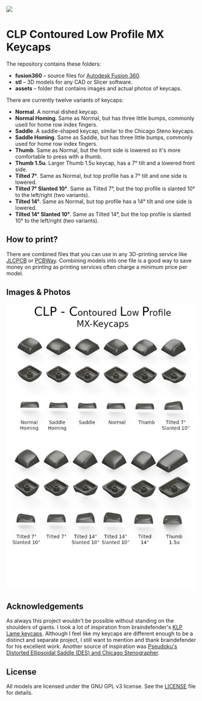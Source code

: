 ![](./Assets/KLP_Lame_Preview_All.jpg)

# CLP Contoured Low Profile MX Keycaps

The repository contains these folders:

- **fusion360** – source files for [Autodesk Fusion 360](https://www.autodesk.com/products/fusion-360/overview).
- **stl** – 3D models for any CAD or Slicer software.
- **assets** – folder that contains images and actual photos of keycaps.

There are currently twelve variants of keycaps:

- **Normal**. A normal dished keycap.
- **Normal Homing**. Same as Normal, but has three little bumps, commonly used for home row index fingers.
- **Saddle**. A saddle-shaped keycap, similar to the Chicago Steno keycaps.
- **Saddle Homing**. Same as Saddle, but has three little bumps, commonly used for home row index fingers.
- **Thumb**. Same as Normal, but the front side is lowered so it's more comfortable to press with a thumb.
- **Thumb 1.5u**. Larger Thumb 1.5u keycap, has a 7° tilt and a lowered front side.
- **Tilted 7°**. Same as Normal, but top profile has a 7° tilt and one side is lowered.
- **Tilted 7° Slanted 10°**. Same as Tilted 7°, but the top profile is slanted 10° to the left/right (two variants).
- **Tilted 14°**. Same as Normal, but top profile has a 14° tilt and one side is lowered.
- **Tilted 14° Slanted 10°**. Same as Tilted 14°, but the top profile is slanted 10° to the left/right (two variants).

## How to print?

There are combined files that you can use in any 3D-printing service like [JLCPCB](https://3d.jlcpcb.com/3d-printing/stereolithography) or [PCBWay](https://www.pcbway.com/rapid-prototyping/3d-printing/). Combining models into one file is a good way to save money on printing as printing services often charge a minimum price per model.

## Images & Photos

![](./assets/CLP_Keycaps.png)

## Acknowledgements

As always this project wouldn't be possible without standing on the shoulders of giants. I took a lot of inspiration from braindefender's [KLP Lame keycaps](https://github.com/braindefender/KLP-Lame-Keycaps/). Although I feel like my keycaps are different enough to be a distinct and separate project, I still want to mention and thank braindefender for his excellent work.
Another source of inspiration was [Pseudoku's Distorted Ellipsoidal Saddle (DES) and Chicago Stenographer](https://github.com/toniz4/PseudoMakeMeKeyCapProfiles).

## License

All models are licensed under the GNU GPL v3 license. See the [LICENSE](./LICENSE) file for details.
